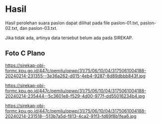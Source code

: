 # Hasil

Hasil perolehan suara paslon dapat dilihat pada file paslon-01.txt, paslon-02.txt, dan paslon-03.txt.

Jika tidak ada, artinya data tersebut belum ada pada SIREKAP.

## Foto C Plano

https://sirekap-obj-formc.kpu.go.id/447c/pemilu/ppwp/31/75/06/10/04/3175061004188-20240214-231355--3e36a262-d015-4eb4-9287-8d89dbbb843f.jpg

https://sirekap-obj-formc.kpu.go.id/447c/pemilu/ppwp/31/75/06/10/04/3175061004188-20240214-235444--5c3601e8-f529-4d00-977f-dd55016234b4.jpg

https://sirekap-obj-formc.kpu.go.id/447c/pemilu/ppwp/31/75/06/10/04/3175061004188-20240214-231518--513b7a5d-f813-4ca2-91f3-fd69f8b1fea6.jpg
